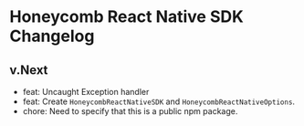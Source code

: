 # Honeycomb React Native SDK Changelog

## v.Next

- feat: Uncaught Exception handler
- feat: Create `HoneycombReactNativeSDK` and `HoneycombReactNativeOptions`.
- chore: Need to specify that this is a public npm package.
